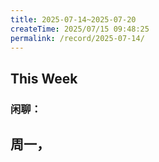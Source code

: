 ```yaml
---
title: 2025-07-14~2025-07-20
createTime: 2025/07/15 09:48:25
permalink: /record/2025-07-14/
---
```


## This Week

### 闲聊：
周一，
- 